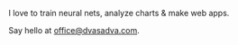 I love to train neural nets, analyze charts & make web apps.

Say hello at [office@dvasadva.com](mailto:office@dvasadva.com).
